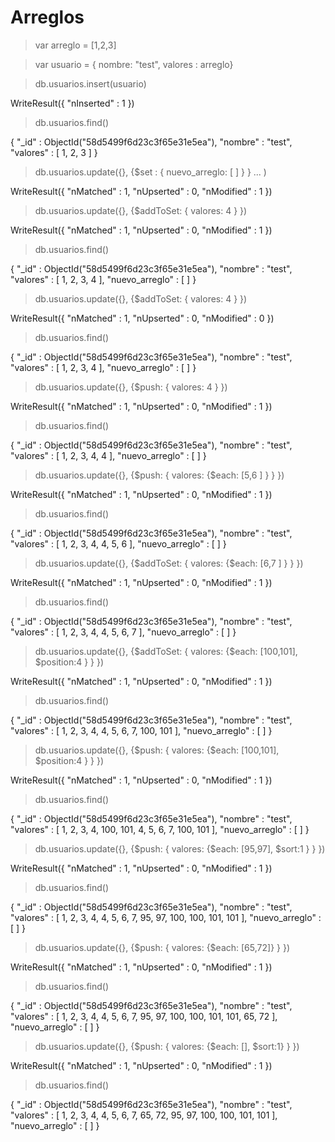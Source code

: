 # Arreglos

> var arreglo = [1,2,3]

> var usuario = { nombre: "test", valores : arreglo}

> db.usuarios.insert(usuario)

WriteResult({ "nInserted" : 1 })


> db.usuarios.find()

{ "_id" : ObjectId("58d5499f6d23c3f65e31e5ea"), "nombre" : "test", "valores" : [ 1, 2, 3 ] }


> db.usuarios.update({}, {$set : { nuevo_arreglo: [ ] } }
... )

WriteResult({ "nMatched" : 1, "nUpserted" : 0, "nModified" : 1 })


> db.usuarios.update({}, {$addToSet: { valores: 4 } })

WriteResult({ "nMatched" : 1, "nUpserted" : 0, "nModified" : 1 })


> db.usuarios.find()

{ "_id" : ObjectId("58d5499f6d23c3f65e31e5ea"), "nombre" : "test", "valores" : [ 1, 2, 3, 4 ], "nuevo_arreglo" : [ ] }

> db.usuarios.update({}, {$addToSet: { valores: 4 } })

WriteResult({ "nMatched" : 1, "nUpserted" : 0, "nModified" : 0 })


> db.usuarios.find()

{ "_id" : ObjectId("58d5499f6d23c3f65e31e5ea"), "nombre" : "test", "valores" : [ 1, 2, 3, 4 ], "nuevo_arreglo" : [ ] }


> db.usuarios.update({}, {$push: { valores: 4 } })

WriteResult({ "nMatched" : 1, "nUpserted" : 0, "nModified" : 1 })


> db.usuarios.find()

{ "_id" : ObjectId("58d5499f6d23c3f65e31e5ea"), "nombre" : "test", "valores" : [ 1, 2, 3, 4, 4 ], "nuevo_arreglo" : [ ] }

> db.usuarios.update({}, {$push: { valores: {$each: [5,6 ] } } })

WriteResult({ "nMatched" : 1, "nUpserted" : 0, "nModified" : 1 })

> db.usuarios.find()

{ "_id" : ObjectId("58d5499f6d23c3f65e31e5ea"), "nombre" : "test", "valores" : [ 1, 2, 3, 4, 4, 5, 6 ], "nuevo_arreglo" : [ ] }

> db.usuarios.update({}, {$addToSet: { valores: {$each: [6,7 ] } } })

WriteResult({ "nMatched" : 1, "nUpserted" : 0, "nModified" : 1 })


> db.usuarios.find()

{ "_id" : ObjectId("58d5499f6d23c3f65e31e5ea"), "nombre" : "test", "valores" : [ 1, 2, 3, 4, 4, 5, 6, 7 ], "nuevo_arreglo" : [ ] }

> db.usuarios.update({}, {$addToSet: { valores: {$each: [100,101], $position:4 } } })

WriteResult({ "nMatched" : 1, "nUpserted" : 0, "nModified" : 1 })


> db.usuarios.find()

{ "_id" : ObjectId("58d5499f6d23c3f65e31e5ea"), "nombre" : "test", "valores" : [ 1, 2, 3, 4, 4, 5, 6, 7, 100, 101 ], "nuevo_arreglo" : [ ] }


> db.usuarios.update({}, {$push: { valores: {$each: [100,101], $position:4 } } })

WriteResult({ "nMatched" : 1, "nUpserted" : 0, "nModified" : 1 })

> db.usuarios.find()

{ "_id" : ObjectId("58d5499f6d23c3f65e31e5ea"), "nombre" : "test", "valores" : [ 1, 2, 3, 4, 100, 101, 4, 5, 6, 7, 100, 101 ], "nuevo_arreglo" : [ ] }

> db.usuarios.update({}, {$push: { valores: {$each: [95,97], $sort:1 } } })

WriteResult({ "nMatched" : 1, "nUpserted" : 0, "nModified" : 1 })

> db.usuarios.find()

{ "_id" : ObjectId("58d5499f6d23c3f65e31e5ea"), "nombre" : "test", "valores" : [ 1, 2, 3, 4, 4, 5, 6, 7, 95, 97, 100, 100, 101, 101 ], "nuevo_arreglo" : [ ] }

> db.usuarios.update({}, {$push: { valores: {$each: [65,72]} } })

WriteResult({ "nMatched" : 1, "nUpserted" : 0, "nModified" : 1 })

> db.usuarios.find()

{ "_id" : ObjectId("58d5499f6d23c3f65e31e5ea"), "nombre" : "test", "valores" : [ 1, 2, 3, 4, 4, 5, 6, 7, 95, 97, 100, 100, 101, 101, 65, 72 ], "nuevo_arreglo" : [ ] }


> db.usuarios.update({}, {$push: { valores: {$each: [], $sort:1} } })

WriteResult({ "nMatched" : 1, "nUpserted" : 0, "nModified" : 1 })

> db.usuarios.find()

{ "_id" : ObjectId("58d5499f6d23c3f65e31e5ea"), "nombre" : "test", "valores" : [ 1, 2, 3, 4, 4, 5, 6, 7, 65, 72, 95, 97, 100, 100, 101, 101 ], "nuevo_arreglo" : [ ] }

